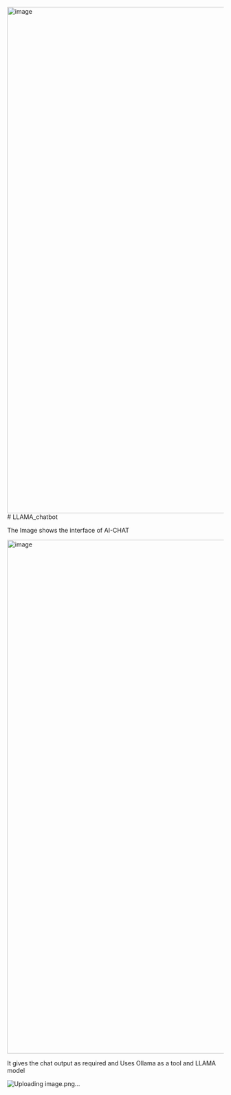 <img width="2512" height="1177" alt="image" src="https://github.com/user-attachments/assets/f6e8c9d4-87cb-4001-8975-ca1bb7d82020" /># LLAMA_chatbot

The Image shows the interface of AI-CHAT

<img width="2526" height="1194" alt="image" src="https://github.com/user-attachments/assets/84da7101-4d7c-4415-bf2f-3a226337aca4" />

It gives the chat output as required and Uses Ollama as a tool and LLAMA model


![Uploading image.png…]()

